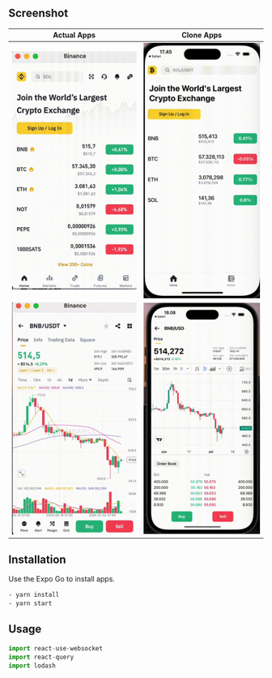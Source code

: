 ## Screenshot
Actual Apps | Clone Apps |
--- | --- | 
![](https://github.com/ragila/pintu-prototype/blob/main/assets/images/actual_apps.gif) | ![](https://github.com/ragila/pintu-prototype/blob/main/assets/images/clone_apps.gif)|
![](https://github.com/ragila/pintu-prototype/blob/main/assets/images/detail_actual.gif)|![](https://github.com/ragila/pintu-prototype/blob/main/assets/images/detail_clone.gif)|


## Installation

Use the Expo Go to install apps.

```bash
- yarn install
- yarn start
```

## Usage

```python
import react-use-websocket
import react-query
import lodash
```
